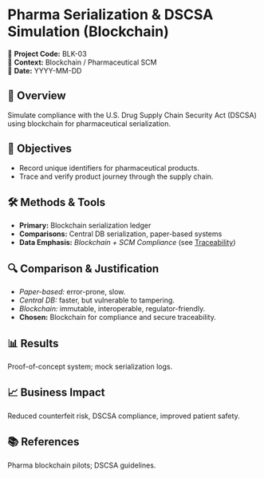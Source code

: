 # Pharma Serialization & DSCSA Simulation (Blockchain)

📂 **Project Code:** BLK-03  
📄 **Context:** Blockchain / Pharmaceutical SCM  
📅 **Date:** YYYY-MM-DD

## 📌 Overview
Simulate compliance with the U.S. Drug Supply Chain Security Act (DSCSA) using blockchain for pharmaceutical serialization.

## 🎯 Objectives
- Record unique identifiers for pharmaceutical products.  
- Trace and verify product journey through the supply chain.

## 🛠️ Methods & Tools
- **Primary:** Blockchain serialization ledger  
- **Comparisons:** Central DB serialization, paper-based systems  
- **Data Emphasis:** *Blockchain + SCM Compliance* (see [Traceability](../../glossary.md#-blockchain--emerging-tech))

## 🔍 Comparison & Justification
- *Paper-based:* error-prone, slow.  
- *Central DB:* faster, but vulnerable to tampering.  
- *Blockchain:* immutable, interoperable, regulator-friendly.  
- **Chosen:** Blockchain for compliance and secure traceability.

## 📊 Results
Proof-of-concept system; mock serialization logs.

## 📈 Business Impact
Reduced counterfeit risk, DSCSA compliance, improved patient safety.

## 📚 References
Pharma blockchain pilots; DSCSA guidelines.
